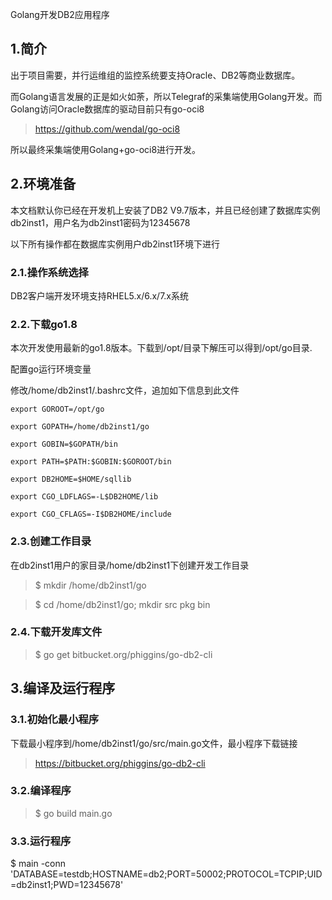 Golang开发DB2应用程序

## 1.简介

出于项目需要，并行运维组的监控系统要支持Oracle、DB2等商业数据库。

而Golang语言发展的正是如火如荼，所以Telegraf的采集端使用Golang开发。而Golang访问Oracle数据库的驱动目前只有go-oci8

> https://github.com/wendal/go-oci8

所以最终采集端使用Golang+go-oci8进行开发。

## 2.环境准备

本文档默认你已经在开发机上安装了DB2 V9.7版本，并且已经创建了数据库实例db2inst1，用户名为db2inst1密码为12345678

以下所有操作都在数据库实例用户db2inst1环境下进行

### 2.1.操作系统选择

DB2客户端开发环境支持RHEL5.x/6.x/7.x系统

### 2.2.下载go1.8

本次开发使用最新的go1.8版本。下载到/opt/目录下解压可以得到/opt/go目录.

配置go运行环境变量

修改/home/db2inst1/.bashrc文件，追加如下信息到此文件

	export GOROOT=/opt/go

	export GOPATH=/home/db2inst1/go

	export GOBIN=$GOPATH/bin

	export PATH=$PATH:$GOBIN:$GOROOT/bin
	
	export DB2HOME=$HOME/sqllib

	export CGO_LDFLAGS=-L$DB2HOME/lib

	export CGO_CFLAGS=-I$DB2HOME/include


### 2.3.创建工作目录

在db2inst1用户的家目录/home/db2inst1下创建开发工作目录

> $ mkdir /home/db2inst1/go

> $ cd /home/db2inst1/go; mkdir src pkg bin

### 2.4.下载开发库文件

> $ go get bitbucket.org/phiggins/go-db2-cli


## 3.编译及运行程序

### 3.1.初始化最小程序

下载最小程序到/home/db2inst1/go/src/main.go文件，最小程序下载链接

> https://bitbucket.org/phiggins/go-db2-cli

### 3.2.编译程序

> $ go build main.go

### 3.3.运行程序

$ main  -conn 'DATABASE=testdb;HOSTNAME=db2;PORT=50002;PROTOCOL=TCPIP;UID=db2inst1;PWD=12345678'




